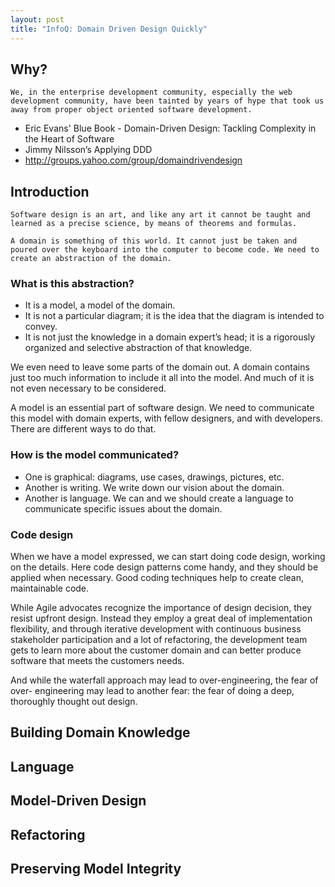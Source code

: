 ```yaml
---
layout: post
title: "InfoQ: Domain Driven Design Quickly"
---
```

## Why?

    We, in the enterprise development community, especially the web development community, have been tainted by years of hype that took us away from proper object oriented software development. 

* Eric Evans' Blue Book - Domain-Driven Design: Tackling Complexity in the Heart of Software
* Jimmy Nilsson’s Applying DDD
* http://groups.yahoo.com/group/domaindrivendesign

## Introduction

    Software design is an art, and like any art it cannot be taught and learned as a precise science, by means of theorems and formulas.

    A domain is something of this world. It cannot just be taken and poured over the keyboard into the computer to become code. We need to create an abstraction of the domain.

### What is this abstraction? 

* It is a model, a model of the domain.
* It is not a particular diagram; it is the idea that the diagram is intended to convey. 
* It is not just the knowledge in a domain expert’s head; it is a rigorously organized and selective abstraction of that knowledge. 

We even need to leave some parts of the domain out. A domain contains just too much information to include it all into the model. And much of it is not even necessary to be considered.

A model is an essential part of software design.
We need to communicate this model with domain experts, with fellow designers, and with developers.
There are different ways to do that. 

### How is the model communicated?

* One is graphical: diagrams, use cases, drawings, pictures, etc. 
* Another is writing. We write down our vision about the domain. 
* Another is language. We can and we should create a language to communicate specific issues about the domain. 

### Code design

When we have a model expressed, we can start doing code design, working on the details. Here code design patterns come handy, and they should be applied when necessary. Good coding techniques help to create clean, maintainable code.

While Agile advocates recognize the importance of design decision, they resist upfront design. Instead they employ a great deal of implementation flexibility, and through iterative development with continuous business stakeholder participation and a lot of refactoring, the development team gets to learn more about the customer domain and can better produce software that meets the customers needs.

And while the waterfall approach may lead to over-engineering, the fear of over- engineering may lead to another fear: the fear of doing a deep, thoroughly thought out design.

## Building Domain Knowledge

## Language

## Model-Driven Design

## Refactoring

## Preserving Model Integrity
